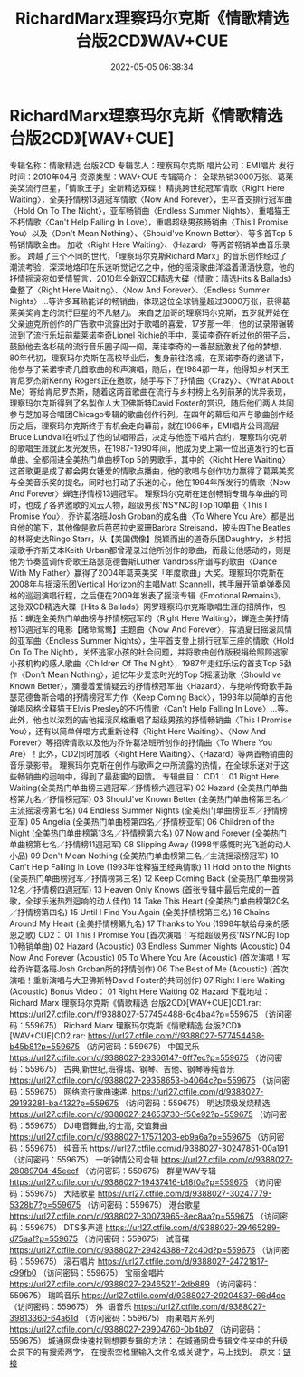 ﻿---
title: RichardMarx理察玛尔克斯《情歌精选台版2CD》WAV+CUE
date: 2022-05-05 06:38:34
categories: 外语音乐
tags: 外语音乐
---
# RichardMarx理察玛尔克斯《情歌精选台版2CD》[WAV+CUE]

专辑名称：情歌精选 台版2CD
专辑艺人：理察玛尔克斯
唱片公司：EMI唱片
发行时间：2010年04月
资源类型：WAV+CUE
专辑简介：
全球热销3000万张、葛莱美奖流行巨星，「情歌王子」全新精选双碟！
精挑跨世纪冠军情歌〈Right Here
Waiting〉，全美抒情榜13週冠军情歌〈Now And Forever〉，生平首支排行冠军曲〈Hold On To The
Night〉，亚军畅销曲〈Endless Summer Nights〉，重唱猫王不朽情歌〈Can't Help Falling In
Love〉，重唱超级男孩畅销曲〈This I Promise You〉以及〈Don't Mean
Nothing〉、〈Should've Known Better〉、等多首Top 5畅销情歌金曲。 加收〈Right Here
Waiting〉、〈Hazard〉等两首畅销单曲音乐录影。
跨越了三个不同的世代，「理察玛尔克斯Richard
Marx」的音乐创作经过了潮流考验，深深地烙印在乐迷听觉记忆之中，他的摇滚歌曲洋溢着潇洒快意，他的抒情摇滚宛如爱情誓言，2010年全新双CD精选大碟《情歌：精选Hits
& Ballads》彙整了〈Right Here Waiting〉、〈Now And Forever〉、〈Endless
Summer
Nights〉…等许多耳熟能详的畅销曲，体现这位全球销量超过3000万张，获得葛莱美奖肯定的流行巨星的不凡魅力。
来自芝加哥的理察玛尔克斯，五岁就开始在父亲迪克所创作的广告歌中流露出对于歌唱的喜爱，17岁那一年，他的试录带辗转流到了流行乐坛前辈莱诺李奇Lionel
Richie的手中，莱诺李奇在听过他的带子后，鼓励他去洛杉矶的流行音乐圈子闯一闯。莱诺李奇的一番鼓励激发了他的梦想，80年代初，理察玛尔克斯在高校毕业后，隻身前往洛城，在莱诺李奇的邀请下，他参与了莱诺李奇几首歌曲的和声演唱，随后，在1984那一年，他得知乡村天王肯尼罗杰斯Kenny
Rogers正在邀歌，随手写下了抒情曲〈Crazy〉、〈What About
Me〉寄给肯尼罗杰斯，随着这两首歌曲在流行与乡村榜上名列前茅的优异表现，理察玛尔克斯得到了名製作人大卫佛斯特David
Foster的赏识，随后他们两人共同参与芝加哥合唱团Chicago专辑的歌曲创作行列。在四年的幕后和声与歌曲创作经历之后，理察玛尔克斯终于有机会走向幕前，就在1986年，EMI唱片公司高层Bruce
Lundvall在听过了他的试唱带后，决定与他签下唱片合约，理察玛尔克斯的歌唱生涯就此发光发热，在1987-1990年间，他成为史上第一位出道发行的七首单曲、全都闯进全美热门单曲榜Top
5的男歌手，其中的〈Right Here
Waiting〉这首歌更是成了都会男女锺爱的情歌点播曲，他的歌唱与创作功力赢得了葛莱美奖与全美音乐奖的提名，同时也打动了乐迷的心，他在1994年所发行的情歌〈Now
And Forever〉蝉连抒情榜13週冠军。
理察玛尔克斯在连创畅销专辑与单曲的同时，也成了各界邀歌的风云人物，超级男孩'NSYNC的Top
10单曲〈This I Promise You〉，乔许葛洛班Josh Groban的成名曲〈To Where You
Are〉都是出自他的笔下，其他像是歌后芭芭拉史翠珊Barbra Streisand，披头四The Beatles的林哥史达Ringo
Starr，从【美国偶像】脱颖而出的道奇乐团Daughtry，乡村摇滚歌手齐斯艾本Keith
Urban都曾灌录过他所创作的歌曲，而最让他感动的，则是他为节奏蓝调传奇歌王路瑟范德鲁斯Luther
Vandross所谱写的歌曲〈Dance With My
Father〉赢得了2004年葛莱美奖「年度歌曲」大奖。理察玛尔克斯在2008年与摇滚乐团Vertical
Horizon的主唱Matt
Scannell，携手展开简单弹奏风格的巡迴演唱行程，之后便在2009年发表了摇滚专辑《Emotional
Remains》。
这张双CD精选大碟《Hits &
Ballads》网罗理察玛尔克斯歌唱生涯的招牌作，包括：蝉连全美热门单曲榜与抒情榜冠军的〈Right Here
Waiting〉，蝉连全美抒情榜13週冠军的电影【赌命鸳鸯】主题曲〈Now And
Forever〉，挥洒夏日摇滚风情的亚军曲〈Endless Summer Nights〉，生平首支登上排行冠军王座的情歌〈Hold
On To The Night〉，关怀逃家小孩的社会问题，并将歌曲创作版税捐给照顾逃家小孩机构的感人歌曲〈Children Of
The Night〉，1987年走红乐坛的首支Top 5劲作〈Don't Mean Nothing〉，追忆年少爱恋时光的Top
5摇滚劲歌〈Should've Known
Better〉，瀰漫着爱情疑云的抒情榜冠军曲〈Hazard〉，与绝响传奇歌手路瑟范德鲁斯合唱的抒情榜冠军力作〈Keep Coming
Back〉，1993年以简单的吉他弹唱风格诠释猫王Elvis Presley的不朽情歌〈Can't Help Falling In
Love〉…等。此外，他也以浓烈的吉他摇滚风格重唱了超级男孩的抒情畅销曲〈This I Promise
You〉，还有以简单伴唱方式重新诠释〈Right Here Waiting〉、〈Now And
Forever〉等招牌情歌以及他为乔许葛洛班所创作的抒情曲〈To Where You Are〉！此外，CD2同时加收〈Right
Here Waiting〉、〈Hazard〉等两首畅销曲的音乐录影带。
理察玛尔克斯在创作与歌声之中所流露的热情，在全球乐迷对于这些畅销曲的迴响中，得到了最甜蜜的回馈。
专辑曲目：
CD1：
01 Right Here
Waiting(全美热门单曲榜三週冠军／抒情榜六週冠军)
02 Hazard
(全美热门单曲榜第九名／抒情榜冠军)
03 Should've Known Better
(全美热门单曲榜第三名／主流摇滚榜第七名)
04 Endless Summer Nights
(全美热门单曲榜亚军／抒情榜亚军)
05 Angelia
(全美热门单曲榜第四名／抒情榜亚军)
06 Children of the Night
(全美热门单曲榜第13名／抒情榜第六名)
07 Now and Forever
(全美热门单曲榜第七名／抒情榜11週冠军)
08 Slipping Away
(1998年感慨时光飞逝的动人小品)
09 Don't Mean Nothing
(全美热门单曲榜第三名／主流摇滚榜冠军)
10 Can't Help Falling in Love
(1993年诠释猫王经典情歌)
11 Hold on to the Nights
(全美热门单曲榜冠军／抒情榜第三名)
12 Keep Coming Back
(全美热门单曲榜第12名／抒情榜四週冠军)
13 Heaven Only Knows
(首张专辑中最后完成的一首歌，全球乐迷热烈迴响的动人佳作)
14 Take This Heart
(全美热门单曲榜第20名／抒情榜第四名)
15 Until I Find You Again
(全美抒情榜第三名)
16 Chains Around My Heart
(全美抒情榜第九名)
17 Thanks to You
(1998年献给母亲的感恩之歌)
CD2：
01 This I Promise You
(首次演唱！写给超级男孩'NSYNC的Top 10畅销单曲)
02 Hazard
(Acoustic)
03 Endless Summer Nights
(Acoustic)
04 Now And Forever
(Acoustic)
05 To Where You Are (Acoustic)
(首次演唱！写给乔许葛洛班Josh Groban所的抒情创作)
06 The Best of Me (Acoustic)
(首次演唱！重新演唱与大卫佛斯特David Foster的共同创作)
07 Right Here Waiting
(Acoustic)
Bonus Video：
01 Right Here
Waiting
02
Hazard
下载地址：
Richard Marx 理察玛尔克斯《情歌精选 台版2CD》[WAV+CUE]CD1.rar:
https://url27.ctfile.com/f/9388027-577454488-6d4ba4?p=559675
（访问密码：559675）
Richard Marx 理察玛尔克斯《情歌精选 台版2CD》[WAV+CUE]CD2.rar: https://url27.ctfile.com/f/9388027-577454468-b45b81?p=559675
（访问密码：559675）
中国民乐
https://url27.ctfile.com/d/9388027-29366147-0ff7ec?p=559675
（访问密码：559675）
古典,新世纪,班得瑞、钢琴、吉他、钢琴等纯音乐
https://url27.ctfile.com/d/9388027-29358653-b4064c?p=559675
（访问密码：559675）
网络流行歌曲速递.
https://url27.ctfile.com/d/9388027-29193281-ba4132?p=559675
（访问密码：559675）
明达顶级发烧精选
https://url27.ctfile.com/d/9388027-24653730-f50e92?p=559675
（访问密码：559675）
DJ电音舞曲,的士高, 交谊舞曲
https://url27.ctfile.com/d/9388027-17571203-eb9a6a?p=559675
（访问密码：559675）
纯音乐
https://url27.ctfile.com/d/9388027-30247851-00a191
（访问密码：559675）
一听钟情公司合辑
https://url27.ctfile.com/d/9388027-28089704-45eecf
（访问密码：559675）
群星WAV专辑
https://url27.ctfile.com/d/9388027-19437416-b18f0a?p=559675
（访问密码：559675）
大陆歌星
https://url27.ctfile.com/d/9388027-30247779-5328b7?p=559675
（访问密码：559675）
港台歌星
https://url27.ctfile.com/d/9388027-30073965-8ec8aa?p=559675
（访问密码：559675）
DTS多声道
https://url27.ctfile.com/d/9388027-29465289-d75aaf?p=559675
（访问密码：559675）
试音碟
https://url27.ctfile.com/d/9388027-29424388-72c40d?p=559675
（访问密码：559675）
滚石唱片
https://url27.ctfile.com/d/9388027-24721817-c99fb0
（访问密码：559675）
宝丽金唱片
https://url27.ctfile.com/d/9388027-29465211-2db889
（访问密码：559675）
瑞鸣音乐
https://url27.ctfile.com/d/9388027-29204837-66d4de
（访问密码：559675）
外  语音乐
https://url27.ctfile.com/d/9388027-39813360-64a61d
（访问密码：559675）
雨果唱片系列
https://url27.ctfile.com/d/9388027-29904760-0b4b97
（访问密码：559675）
城通网盘快速找到想要专辑的方法：
在城通网盘专辑文件夹中的升级会员下的有搜索两字，
在搜索空格里输入文件名或关键字，马上找到。
原文：[链接](https://blog.sina.com.cn/s/blog_1647c7e7601030x26.html)